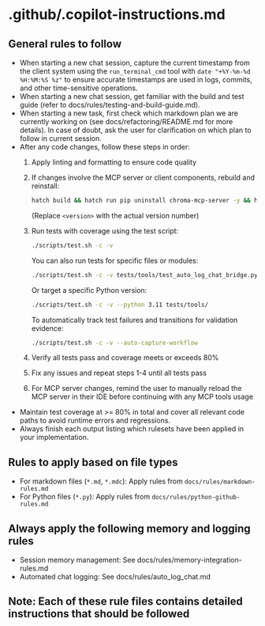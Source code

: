 # .github/.copilot-instructions.md

## General rules to follow

- When starting a new chat session, capture the current timestamp from the client system using the `run_terminal_cmd` tool with `date "+%Y-%m-%d %H:%M:%S %z"` to ensure accurate timestamps are used in logs, commits, and other time-sensitive operations.
- When starting a new chat session, get familiar with the build and test guide (refer to docs/rules/testing-and-build-guide.md).
- When starting a new task, first check which markdown plan we are currently working on (see docs/refactoring/README.md for more details). In case of doubt, ask the user for clarification on which plan to follow in current session.
- After any code changes, follow these steps in order:
  1. Apply linting and formatting to ensure code quality
  2. If changes involve the MCP server or client components, rebuild and reinstall:

     ```bash
     hatch build && hatch run pip uninstall chroma-mcp-server -y && hatch run pip install 'dist/chroma_mcp_server-<version>-py3-none-any.whl[client,dev]'
     ```

     (Replace `<version>` with the actual version number)
  3. Run tests with coverage using the test script:

     ```bash
     ./scripts/test.sh -c -v
     ```

     You can also run tests for specific files or modules:

     ```bash
     ./scripts/test.sh -c -v tests/tools/test_auto_log_chat_bridge.py
     ```

     Or target a specific Python version:

     ```bash
     ./scripts/test.sh -c -v --python 3.11 tests/tools/
     ```

     To automatically track test failures and transitions for validation evidence:

     ```bash
     ./scripts/test.sh -c -v --auto-capture-workflow
     ```

  4. Verify all tests pass and coverage meets or exceeds 80%
  5. Fix any issues and repeat steps 1-4 until all tests pass
  6. For MCP server changes, remind the user to manually reload the MCP server in their IDE before continuing with any MCP tools usage
- Maintain test coverage at >= 80% in total and cover all relevant code paths to avoid runtime errors and regressions.
- Always finish each output listing which rulesets have been applied in your implementation.

## Rules to apply based on file types

- For markdown files (`*.md`, `*.mdc`): Apply rules from `docs/rules/markdown-rules.md`
- For Python files (`*.py`): Apply rules from `docs/rules/python-github-rules.md`

## Always apply the following memory and logging rules

- Session memory management: See docs/rules/memory-integration-rules.md
- Automated chat logging: See docs/rules/auto_log_chat.md

## Note: Each of these rule files contains detailed instructions that should be followed
